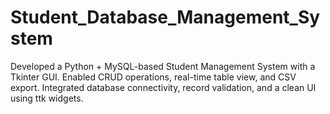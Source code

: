 # Student_Database_Management_System
Developed a Python + MySQL-based Student Management System with a Tkinter GUI. Enabled CRUD operations, real-time table view, and CSV export. Integrated database connectivity, record validation, and a clean UI using ttk widgets.
